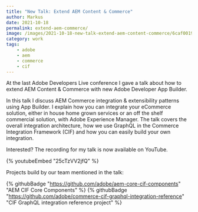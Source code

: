 ```yaml
---
title: "New Talk: Extend AEM Content & Commerce"
author: Markus
date: 2021-10-18
permalink: extend-aem-commerce/
image: /images/2021-10-18-new-talk-extend-aem-content-commerce/6caf0019-8218-4124-868f-f88d48adb995.jpeg
category: work
tags:
    - adobe
    - aem
    - commerce
    - cif
---
```

At the last Adobe Developers Live conference I gave a talk about how to extend AEM Content & Commerce with new Adobe Developer App Builder.

In this talk I discuss AEM Commerce integration & extensibility patterns using App Builder. I explain how you can integrate your eCommerce solution, either in house home grown services or an off the shelf commercial solution, with Adobe Experience Manager. The talk covers the overall integration architecture, how we use GraphQL in the Commerce Integration Framework (CIF) and how you can easily build your own integration.

Interested? The recording for my talk is now available on YouTube.

{% youtubeEmbed "25cTzVV2jfQ" %}

Projects build by our team mentioned in the talk:

{% githubBadge "https://github.com/adobe/aem-core-cif-components" "AEM CIF Core Components" %}
{% githubBadge "https://github.com/adobe/commerce-cif-graphql-integration-reference" "CIF GraphQL integration reference project" %}
